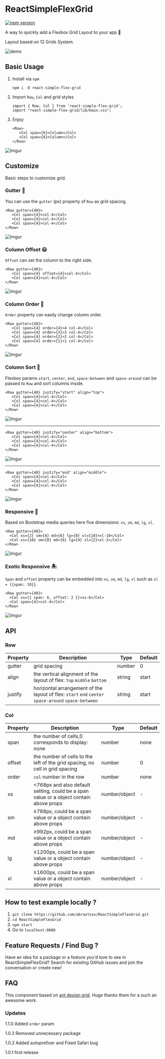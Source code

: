 ReactSimpleFlexGrid
=================
[![npm version](https://badge.fury.io/js/react-simple-flex-grid.svg)](https://badge.fury.io/js/react-simple-flex-grid)


A way to quickly add a Flexbox Grid Layout to your app 🚀

Layout based on 12 Grids System.

![demo](http://i.imgur.com/QCegsAg.gif)

Basic Usage
-----

1. Install via `npm`

    ```
    npm i -D react-simple-flex-grid
    ```
2. Import `Row`, `Col` and grid styles

    ```
    import { Row, Col } from 'react-simple-flex-grid';
    import "react-simple-flex-grid/lib/main.css";
    ```
3. Enjoy
    ```
    <Row>
       <Col span={6}>Column</Col>
       <Col span={6}>Column</Col>
    </Row>
    ```

  ![Imgur](http://i.imgur.com/UpGfkrh.png)

Customize
-----

Basic steps to customize grid.

### Gutter 🌟

You can use the `gutter` (px) property of `Row` as grid spacing.

```
<Row gutter={40}>
   <Col span={4}>col-4</Col>
   <Col span={4}>col-4</Col>
   <Col span={4}>col-4</Col>
</Row>
```

![Imgur](http://i.imgur.com/xMjJwku.png)

### Column Offset 😃

`Offset` can set the column to the right side.

```
<Row gutter={40}>
   <Col span={4} offset={4}>col-4</Col>
   <Col span={4}>col-4</Col>
</Row>
```

![Imgur](http://i.imgur.com/L2ZuRpa.png)

### Column Order 🤙

`Order` property can easily change column order.

```
<Row gutter={40}>
   <Col span={4} order={4}>4 col-4</Col>
   <Col span={4} order={3}>3 col-4</Col>
   <Col span={4} order={2}>2 col-4</Col>
   <Col span={4} order={1}>1 col-4</Col>
</Row>
```

![Imgur](http://i.imgur.com/7GQVn2D.png)

### Column Sort 🤘

Flexbox params `start`, `center`, `end`, `space-between` and `space-around` can be passed to `Row` and sort columns inside.

```
<Row gutter={40} justify="start" align="top">
   <Col span={4}>col-4</Col>
   <Col span={4}>col-4</Col>
   <Col span={4}>col-4</Col>
</Row>
```

![Imgur](http://i.imgur.com/mk0x5P1.png)

---

```
<Row gutter={40} justify="center" align="bottom">
   <Col span={4}>col-4</Col>
   <Col span={4}>col-4</Col>
   <Col span={4}>col-4</Col>
</Row>
```

![Imgur](http://i.imgur.com/EcsT2MC.png)


---

```
<Row gutter={40} justify="end" align="middle">
   <Col span={4}>col-4</Col>
   <Col span={4}>col-4</Col>
   <Col span={4}>col-4</Col>
</Row>
```

![Imgur](http://i.imgur.com/O7lLHrr.png)

### Responsive 💫

Based on Bootstrap media queries here five dimensions: `xs`, `sm`, `md`, `lg`, `xl`.

```
<Row gutter={40}>
  <Col xs={2} sm={4} md={6} lg={8} xl={10}>xl-10</Col>
  <Col xs={10} sm={8} md={6} lg={4} xl={2}>xl-2</Col>
</Row>
```

![Imgur](http://i.imgur.com/uzX6yOb.png)

### Exotic Responsive 🏝️

`Span` and `offset` property can be embedded into `xs`, `sm`, `md`, `lg`, `xl` such as `xl = {{span: 10}}`.

```
<Row gutter={40}>
  <Col xs={{ span: 6, offset: 2 }}>xs-6</Col>
  <Col span={4}>col-4</Col>
</Row>
```

![Imgur](http://i.imgur.com/kiYepgp.png)

## API

### Row

| Property | Description                                                                                         | Type   | Default |
|----------|-----------------------------------------------------------------------------------------------------|--------|---------|
| gutter   | grid spacing                                                                                        | number | 0       |
| align    | the vertical alignment of the layout of flex: `top` `middle` `bottom`                               | string | start   |
| justify  | horizontal arrangement of the layout of flex: `start` `end` `center` `space-around` `space-between` | string | start   |

### Col

| Property | Description                                                                            | Type          | Default |
|----------|----------------------------------------------------------------------------------------|---------------|---------|
| span     | the number of cells,0 corresponds to display: none                                     | number        | none    |
| offset   | the number of cells to the left of the grid spacing, no cell in grid spacing           | number        | 0       |
| order    | `col` number in the row            | number        | none       |
| xs       | <768px and also default setting, could be a span value or a object contain above props | number/object | -       |
| sm       | ≥768px, could be a span value or a object contain above props                          | number/object | -       |
| md       | ≥992px, could be a span value or a object contain above props                          | number/object | -       |
| lg       | ≥1200px, could be a span value or a object contain above props                         | number/object | -       |
| xl       | ≥1600px, could be a span value or a object contain above props                         | number/object | -       |

How to test example locally ?
---
1. `git clone https://github.com/abraztsov/ReactSimpleFlexGrid.git`
2. `cd ReactSimpleFlexGrid`
3. `npm start`
4. Go to `localhost:8080`

Feature Requests / Find Bug ?
---

Have an idea for a package or a feature you'd love to see in ReactSimpleFlexGrid? Search for existing GitHub issues and join the conversation or create new!


FAQ
-----

This component based on [ant design grid]( https://ant.design/components/grid/). Huge thanks them for a such an awesome work.

### Updates

1.1.0 Added `order` param

1.0.3 Removed unnecessary package

1.0.2 Added autoprefixer and Fixed Safari bug

1.0.1 first release

